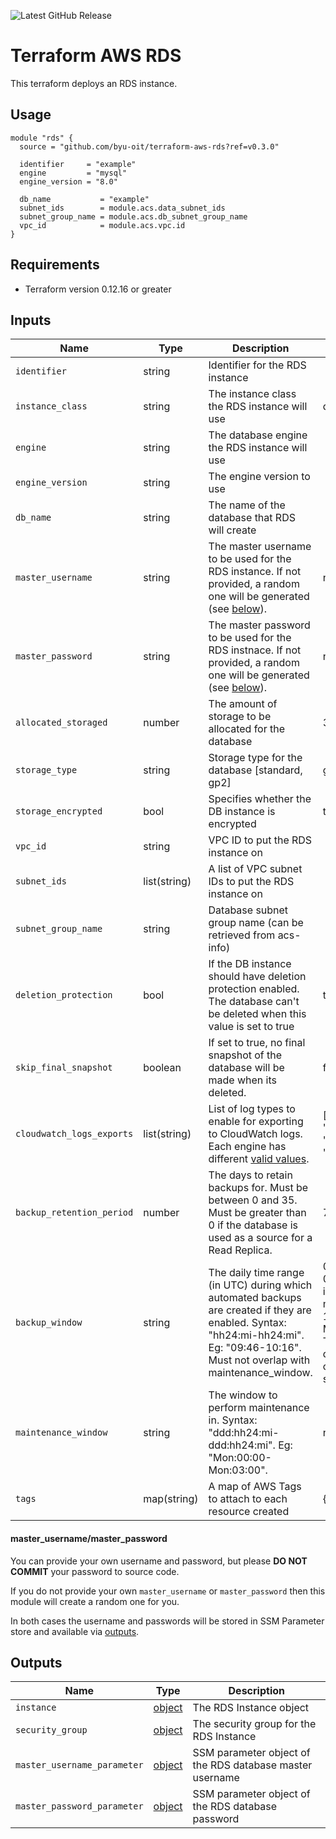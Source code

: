 ![Latest GitHub Release](https://img.shields.io/github/v/release/byu-oit/terraform-aws-rds?sort=semver)

# Terraform AWS RDS
This terraform deploys an RDS instance.
 
## Usage
```hcl
module "rds" {
  source = "github.com/byu-oit/terraform-aws-rds?ref=v0.3.0"

  identifier     = "example"
  engine         = "mysql"
  engine_version = "8.0"

  db_name           = "example"
  subnet_ids        = module.acs.data_subnet_ids
  subnet_group_name = module.acs.db_subnet_group_name
  vpc_id            = module.acs.vpc.id
}
```

## Requirements
* Terraform version 0.12.16 or greater

## Inputs
| Name | Type  | Description | Default |
| --- | --- | --- | --- |
| `identifier` | string | Identifier for the RDS instance | |
| `instance_class` | string | The instance class the RDS instance will use | db.t2.micro |
| `engine` | string | The database engine the RDS instance will use | |
| `engine_version` | string | The engine version to use | |
| `db_name` | string | The name of the database that RDS will create | |
| `master_username` | string | The master username to be used for the RDS instance. If not provided, a random one will be generated (see [below](#master_usernamemaster_password)).| null |
| `master_password` | string | The master password to be used for the RDS instnace. If not provided, a random one will be generated (see [below](#master_usernamemaster_password)). | null |
| `allocated_storaged` | number | The amount of storage to be allocated for the database | 32 |
| `storage_type` | string | Storage type for the database [standard, gp2] | gp2  |
| `storage_encrypted` | bool | Specifies whether the DB instance is encrypted | true |
| `vpc_id` | string | VPC ID to put the RDS instance on | |
| `subnet_ids` | list(string) | A list of VPC subnet IDs to put the RDS instance on | |
| `subnet_group_name` | string | Database subnet group name (can be retrieved from acs-info) | |
| `deletion_protection` | bool | If the DB instance should have deletion protection enabled. The database can't be deleted when this value is set to true | true |
| `skip_final_snapshot` | boolean | If set to true, no final snapshot of the database will be made when its deleted. | false |
| `cloudwatch_logs_exports` | list(string) | List of log types to enable for exporting to CloudWatch logs. Each engine has different [valid values](https://docs.aws.amazon.com/AmazonRDS/latest/UserGuide/USER_LogAccess.html). | ['audit', 'error', 'general', 'slowquery'] |
| `backup_retention_period` | number | The days to retain backups for. Must be between 0 and 35. Must be greater than 0 if the database is used as a source for a Read Replica. | 7 |
| `backup_window` | string | The daily time range (in UTC) during which automated backups are created if they are enabled. Syntax: "hh24:mi-hh24:mi". Eg: "09:46-10:16". Must not overlap with maintenance_window. | 07:01-07:31 (this is either midnight or 1am Mountain Time, depending on daylight savings) |
| `maintenance_window` | string | The window to perform maintenance in. Syntax: "ddd:hh24:mi-ddd:hh24:mi". Eg: "Mon:00:00-Mon:03:00". | null |
| `tags` | map(string) | A map of AWS Tags to attach to each resource created | {} |

#### master_username/master_password
You can provide your own username and password, but please **DO NOT COMMIT** your password to source code.

If you do not provide your own `master_username` or `master_password` then this module will create a random one for you.

In both cases the username and passwords will be stored in SSM Parameter store and available via [outputs](#outputs).

## Outputs
| Name | Type | Description |
| ---  | ---  | --- |
| `instance` | [object](https://www.terraform.io/docs/providers/aws/r/db_instance.html#attributes-reference) | The RDS Instance object |
| `security_group` | [object](https://www.terraform.io/docs/providers/aws/r/security_group.html#attributes-reference) | The security group for the RDS Instance |
| `master_username_parameter` | [object](https://www.terraform.io/docs/providers/aws/r/ssm_parameter.html#attributes-reference) | SSM parameter object of the RDS database master username |
| `master_password_parameter` | [object](https://www.terraform.io/docs/providers/aws/r/ssm_parameter.html#attributes-reference) | SSM parameter object of the RDS database password | |
